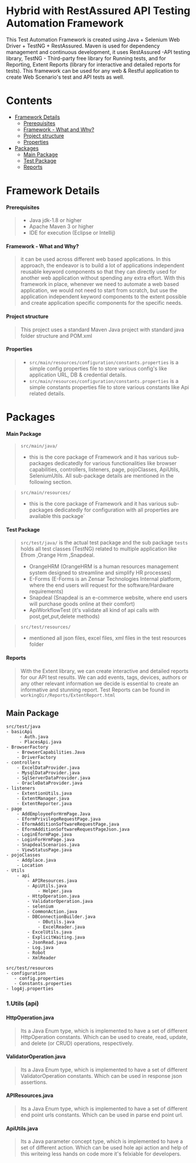 # Hybrid with RestAssured API Testing Automation Framework
This Test Automation Framework is created using Java + Selenium Web Driver + TestNG + RestAssured. Maven is used for dependency management and continuous development, it uses RestAssured -API testing library, TestNG - Third-party free library for Running tests, and for Reporting, Extent Reports (library for interactive and detailed reports for tests). This framework can be used for any web & Restful application to create Web Scenario's test and API tests as well.


# Contents
* [Framework Details](#FrameworkDetails)
	* [Prerequisites](#prerequisites)   
	* [Framework - What and Why?](#ww)
	* [Project structure](#structure)
	* [Properties](#properties)
* [Packages](#package)
	* [Main Package](#main)
	* [Test Package](#test)
	* [Reports](#reports)


# Framework Details<a name="FrameworkDetails"></a>
#### Prerequisites<a name="prerequisites"></a>
> *   Java jdk-1.8 or higher
> *   Apache Maven 3 or higher
> *   IDE for execution (Eclipse or Intellij)

#### Framework - What and Why?<a name="ww"></a>
> it can be used across different web based applications.
In this approach, the endeavor is to build a lot of applications independent reusable keyword components so that they can directly used for another web application without spending any extra effort.
With this framework in place, whenever we need to automate a web based application, we would not need to start from scratch, but use the application independent keyword components to the extent possible and create application specific components for the specific needs.
      
#### Project structure<a name="structure"></a>
> This project uses a standard Maven Java project with standard java folder structure and POM.xml

#### Properties<a name="properties"></a>
> * `src/main/resources/configuration/constants.properties` is a simple config properties file to store various config's like application URL, DB & credential details.
>  * `src/main/resources/configuration/constants.properties` is a simple constants properties file to store various constants like Api related details.

# Packages<a name="package"></a>
#### Main Package<a name="main"></a>
> `src/main/java/` 
>  * this is the core package of Framework and it has various sub-packages dedicatedly for various functionalities like browser capabilities, controllers, listeners, page, pojoClasses, ApiUtils, SeleniumUtils. All sub-package details are mentioned in the following section.

> `src/main/resources/` 
> * this is the core package of Framework and it has various sub-packages dedicatedly for configuration with all properties are available this package`

#### Test Package<a name="test"></a>
> `src/test/java/` is the actual test package and the sub package `tests` holds all test classes (TestNG) related to multiple application like Efrom ,Orange Hrm ,Snapdeal.
> * OrangeHRM (OrangeHRM is a human resources management system designed to streamline and simplify HR processes)
> * E-Forms (E-Forms is an Zensar Technologies Internal platform, where the end users will request for the software/Hardware requirements)
> * Snapdeal (Snapdeal is an e-commerce website, where end users will purchase goods online at their comfort)
> * ApiWorkflowTest (it's validate all kind of api calls with post,get,put,delete methods)

>  `src/test/resources/` 
> * mentioned all json files, excel files, xml files in the test resources folder

#### Reports<a name="reports"></a>
> With the Extent library, we can create interactive and detailed reports for our API test results. We can add events, tags, devices, authors or any other relevant information we decide is essential to create an informative and stunning report. Test Reports can be found in `workingDir/Reports/ExtentReport.html`

## Main Package<a name="main"></a>
```
src/test/java
- basicApi
	 - Auth.java
	 - PlacesApi.java
- BrowserFactory
	- BrowserCapabilities.Java
	- DriverFactory
- controllers
	- ExcelDataProvider.java
	- MysqlDataProvider.java
	- SqlServerDataProvider.java
	- OracleDataProvider.java
- listeners
	- ExtentionUtils.java
	- ExtentManager.java
	- ExtentReporter.java
- page
	- AddEmployeeForHrmPage.Java
	- EformPrivilegeRequestPage.java
	- EformAdditionSoftwareRequestPage.java
	- EformAdditionSoftwareRequestPageJson.java
	- LoginEformPage.java
	- LoginForHrmPage.java
	- SnapdealScenarios.java
	- ViewStatusPage.java
- pojoClasses
	- Addplace.java
	- Location
- Utils
	- api
	    - APIResources.java
	    - ApiUtils.java
            - Helper.java
	    - HttpOperation.java
	    - ValidatorOperation.java
        - selenium
	    - CommonAction.java
	    - DBConnectionBuilder.java
            - DButils.java
            - ExcelReader.java
	    - ExcelUtils.java
	    - ExplicitWaiting.java
	    - JsonRead.java
	    - Log.java
	    - Robot
	    - XmlReader

src/test/resources
- configuration
   - config.properties
   - Constants.properties
- log4j.properties   
```

### 1.Utils (api)
#### HttpOperation.java
 > Its a Java Enum type, which is implemented to have a set of different HttpOperation constants. Which can be used to create, read, update, and delete (or CRUD) operations, respectively.

#### ValidatorOperation.java
> Its a Java Enum type, which is implemented to have a set of different ValidatorOperation constants. Which can be used in response json assertions.

#### APIResources.java
> Its a Java Enum type, which is implemented to have a set of different end point urls constants. Which can be used in parse end point url.

#### ApiUtils.java
> Its a Java parameter concept type, which is implemented to have a set of different action. Which can be used hole api action and help of this writeing less hands on code  more  it's felxiable for developers.
